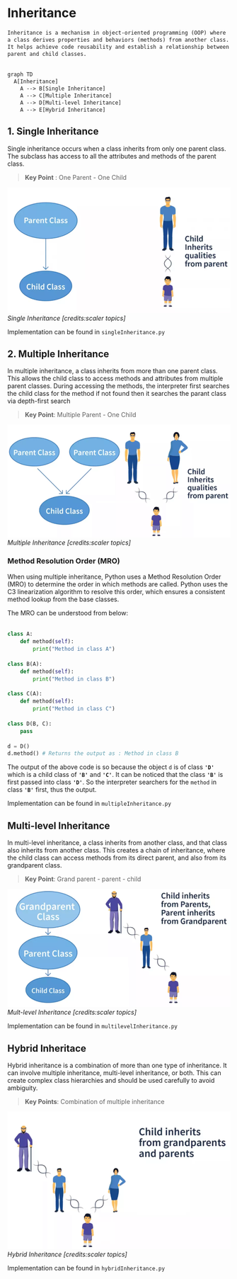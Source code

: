 # Inheritance 

    Inheritance is a mechanism in object-oriented programming (OOP) where a class derives properties and behaviors (methods) from another class. It helps achieve code reusability and establish a relationship between parent and child classes.

```mermaid

graph TD
  A[Inheritance]
    A --> B[Single Inheritance]
    A --> C[Multiple Inheritance]
    A --> D[Multi-level Inheritance]
    A --> E[Hybrid Inheritance]

```


## 1. Single Inheritance
Single inheritance occurs when a class inherits from only one parent class. The subclass has access to all the attributes and methods of the parent class.

> **Key Point** : One Parent - One Child

![alt text](images/SingleInheritance.png)
*Single Inheritance [credits:scaler topics]*

Implementation can be found in `singleInheritance.py`

## 2. Multiple Inheritance

In multiple inheritance, a class inherits from more than one parent class. This allows the child class to access methods and attributes from multiple parent classes. During accessing the methods, the interpreter first searches the child class for the method if not found then it searches the parant class via depth-first search 

> **Key Point**: Multiple Parent - One Child

![alt text](images/MultipleInheritance.png)
*Multiple Inheritance [credits:scaler topics]*

### Method Resolution Order (MRO)
When using multiple inheritance, Python uses a Method Resolution Order (MRO) to determine the order in which methods are called. Python uses the C3 linearization algorithm to resolve this order, which ensures a consistent method lookup from the base classes.

The MRO can be understood from below:

```python

class A:
    def method(self):
        print("Method in class A")

class B(A):
    def method(self):
        print("Method in class B")

class C(A):
    def method(self):
        print("Method in class C")

class D(B, C):
    pass

d = D()
d.method() # Returns the output as : Method in class B

```
The output of the above code is so because the object `d` is of class **`'D'`** which is a child class of **`'B'`** and **`'C'`**. It can be noticed that the class **`'B'`** is first passed into class **`'D'`**. So the interpreter searchers for the `method` in class **`'B'`** first, thus the output.

Implementation can be found in `multipleInheritance.py`

## Multi-level Inheritance

In multi-level inheritance, a class inherits from another class, and that class also inherits from another class. This creates a chain of inheritance, where the child class can access methods from its direct parent, and also from its grandparent class.

>**Key Point**: Grand parent - parent - child

![alt text](images/multilevelInheritance.png)
*Mult-level Inheritance [credits:scaler topics]*

Implementation can be found in `multilevelInheritance.py`

## Hybrid Inheritace

Hybrid inheritance is a combination of more than one type of inheritance. It can involve multiple inheritance, multi-level inheritance, or both. This can create complex class hierarchies and should be used carefully to avoid ambiguity.

>**Key Points**: Combination of multiple inheritance

![alt text](images/hybridInheritance.png)
*Hybrid Inheritance [credits:scaler topics]*

Implementation can be found in `hybridInheritance.py`